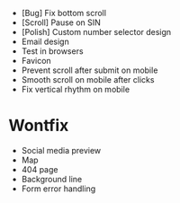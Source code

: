 - [Bug] Fix bottom scroll
- [Scroll] Pause on SIN
- [Polish] Custom number selector design
- Email design
- Test in browsers
- Favicon
- Prevent scroll after submit on mobile
- Smooth scroll on mobile after clicks
- Fix vertical rhythm on mobile

# Wontfix

- Social media preview
- Map
- 404 page
- Background line
- Form error handling
